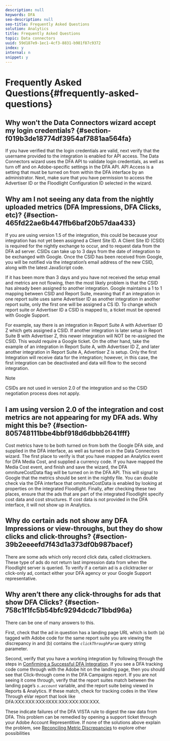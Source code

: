 ```yaml
---
description: null
keywords: DFA
seo-description: null
seo-title: Frequently Asked Questions
solution: Analytics
title: Frequently Asked Questions
topic: Data connectors
uuid: 59d187e9-1ec1-4cf3-8831-b981f87c9372
index: y
internal: n
snippet: y
---
```


# Frequently Asked Questions{#frequently-asked-questions}

## Why won’t the Data Connectors wizard accept my login credentials? {#section-f019b3de18774df3954af7881aa564fa}

If you have verified that the login credentials are valid, next verify that the username provided to the integration is enabled for API access. The Data Connectors wizard uses the DFA API to validate login credentials, as well as turn off and on Adobe-specific settings in the DFA API. API Access is a setting that must be turned on from within the DFA interface by an administrator. Next, make sure that you have permission to access the Advertiser ID or the Floodlight Configuration ID selected in the wizard.

## Why am I not seeing any data from the nightly uploaded metrics (DFA Impressions, DFA Clicks, etc)? {#section-465fd22ae6b447ffb6baf20b57daa433}

If you are using version 1.5 of the integration, this could be because your integration has not yet been assigned a Client Site ID. A Client Site ID (CSID) is required for the nightly exchange to occur, and to request data from the DFA ad server. CSIDs can take up to 3 days from the date of integration to be exchanged with Google. Once the CSID has been received from Google, you will be notified via the integration’s email address of the new CSID, along with the latest JavaScript code.

If it has been more than 3 days and you have not received the setup email and metrics are not flowing, then the most likely problem is that the CSID has already been assigned to another integration. Google maintains a 1 to 1 mapping between CSID and Report Suite, meaning that if an integration in one report suite uses same Advertiser ID as another integration in another report suite, only the first one will be assigned a CS ID. To change which report suite or Advertiser ID a CSID is mapped to, a ticket must be opened with Google Support.

For example, say there is an integration in Report Suite A with Advertiser ID Z which gets assigned a CSID. If another integration is later setup in Report Suite B with Advertiser Z, this newer integration will NOT be re-assigned the CSID. This would require a Google ticket. On the other hand, take the example of an integration in Report Suite A, with Advertiser ID Z, and later another integration in Report Suite A, Advertiser Z is setup. Only the first Integration will receive data for the integration; however, in this case, the first integration can be deactivated and data will flow to the second integration.

>[!NOTE]
>
>CSIDs are not used in version 2.0 of the integration and so the CSID negotiation process does not apply.

## I am using version 2.0 of the integration and cost metrics are not appearing for my DFA ads. Why might this be? {#section-805748111bbe4bbf918d6dbbb2641fff}

Cost metrics have to be both turned on from both the Google DFA side, and supplied in the DFA interface, as well as turned on in the Data Connectors wizard. The first place to verify is that you have mapped an Analytics event for DFA Media Cost, and supplied a currency code. If you have mapped the Media Cost event, and finish and save the wizard, the DFA omnitureCostData flag will be turned on in the DFA API. This will signal to Google that the metrics should be sent in the nightly file. You can double check via the DFA interface that omnitureCostData is enabled by looking at properties on the integrated Floodlight. Finally, after checking these two places, ensure that the ads that are part of the integrated Floodlight specify cost data and cost structures. If cost data is not provided in the DFA interface, it will not show up in Analytics.

## Why do certain ads not show any DFA Impressions or view-throughs, but they do show clicks and click-throughs? {#section-39b2eeeefd7f43d1a373df0b987bacef}

There are some ads which only record click data, called clicktrackers. These type of ads do not return last impression data from when the Floodlight server is queried. To verify if a certain ad is a clicktracker or click-only ad, contact either your DFA agency or your Google Support representative.

## Why aren’t there any click-throughs for ads that show DFA Clicks? {#section-758c1f1fc5b54bfc9294dcdc71bbd96a}

There can be one of many answers to this.

First, check that the ad in question has a landing page URL which is both (a) tagged with Adobe code for the same report suite you are viewing the discrepancy in and (b) contains the *`clickThroughParam`* query string parameter.

Second, verify that you have a working integration by following through the steps in [Confirming a Successful DFA Integration](../dfa-data-connector-analytics/dfa-integration.md). If you see a DFA tracking code come through with the Adobe hit on the landing page, then you should see that Click-through come in the DFA Campaigns report. If you are not seeing it come through, verify that the report suites match between the landing page’s *`s.account`* variable, and the report suite being viewed in Reports & Analytics. If these match, check for tracking codes in the View Through eVar report that look like DFA:XXX:XXX:XXX:llXXX:XXX:XXX:XXX:XXX.

These indicate failures of the DFA VISTA rule to digest the raw data from DFA. This problem can be remedied by opening a support ticket through your Adobe Account Representitive. 
If none of the solutions above explain the problem, see [Reconciling Metric Discrepancies](../dfa-data-connector-analytics/dfa-reconciling-metric-discrepancies.md/) to explore other possibilities  
